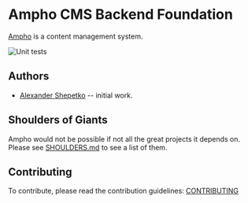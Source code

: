 # Ampho CMS Backend Foundation

[Ampho](https://ampho.xyz) is a content management system.

![Unit tests](https://github.com/ampho-cms/backend/actions/workflows/unit-tests.yml/badge.svg)

## Authors

* [Alexander Shepetko](https://shepetko.com) -- initial work.

## Shoulders of Giants

Ampho would not be possible if not all the great projects it depends on. Please see [SHOULDERS.md](SHOULDERS.md)
to see a list of them.

## Contributing

To contribute, please read the contribution guidelines: [CONTRIBUTING](CONTRIBUTING.md)
